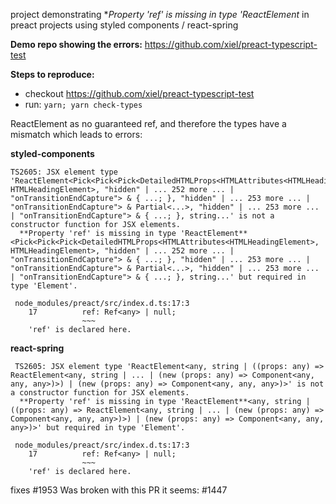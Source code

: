 project demonstrating  **Property 'ref' is missing in type 'ReactElement* in preact projects using styled components / react-spring

**Demo repo showing the errors:**
https://github.com/xiel/preact-typescript-test

**Steps to reproduce:**
- checkout https://github.com/xiel/preact-typescript-test
- run:  `yarn; yarn check-types`

ReactElement as no guaranteed ref, and therefore the types have a mismatch which leads to errors:

**styled-components**
```
TS2605: JSX element type 'ReactElement<Pick<Pick<Pick<DetailedHTMLProps<HTMLAttributes<HTMLHeadingElement>, HTMLHeadingElement>, "hidden" | ... 252 more ... | "onTransitionEndCapture"> & { ...; }, "hidden" | ... 253 more ... | "onTransitionEndCapture"> & Partial<...>, "hidden" | ... 253 more ... | "onTransitionEndCapture"> & { ...; }, string...' is not a constructor function for JSX elements.
  **Property 'ref' is missing in type 'ReactElement**<Pick<Pick<Pick<DetailedHTMLProps<HTMLAttributes<HTMLHeadingElement>, HTMLHeadingElement>, "hidden" | ... 252 more ... | "onTransitionEndCapture"> & { ...; }, "hidden" | ... 253 more ... | "onTransitionEndCapture"> & Partial<...>, "hidden" | ... 253 more ... | "onTransitionEndCapture"> & { ...; }, string...' but required in type 'Element'.

 node_modules/preact/src/index.d.ts:17:3
    17          ref: Ref<any> | null;
                ~~~
    'ref' is declared here.
```

**react-spring**
```
 TS2605: JSX element type 'ReactElement<any, string | ((props: any) => ReactElement<any, string | ... | (new (props: any) => Component<any, any, any>)>) | (new (props: any) => Component<any, any, any>)>' is not a constructor function for JSX elements.
  **Property 'ref' is missing in type 'ReactElement**<any, string | ((props: any) => ReactElement<any, string | ... | (new (props: any) => Component<any, any, any>)>) | (new (props: any) => Component<any, any, any>)>' but required in type 'Element'.

 node_modules/preact/src/index.d.ts:17:3
    17          ref: Ref<any> | null;
                ~~~
    'ref' is declared here.
```

fixes #1953 
Was broken with this PR it seems: #1447
